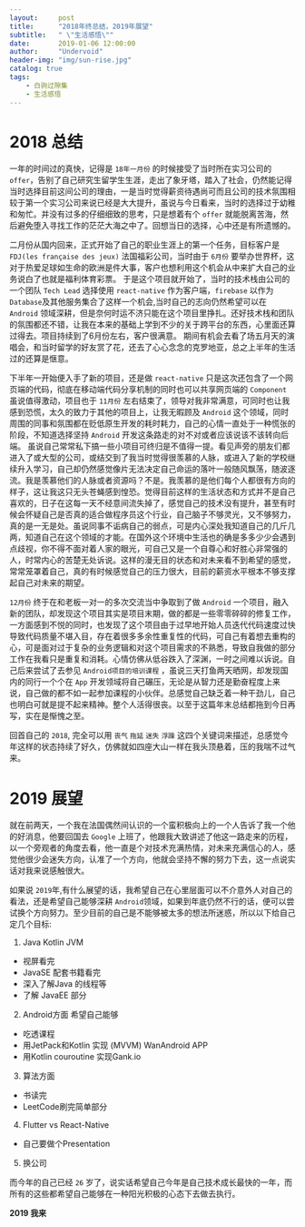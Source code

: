 ```yaml
---
layout:     post
title:      "2018年终总结，2019年展望"
subtitle:   " \"生活感悟\""
date:       2019-01-06 12:00:00
author:     "Undervoid"
header-img: "img/sun-rise.jpg"
catalog: true
tags:
    - 白驹过隙集
    - 生活感悟
---
```



# 2018 总结

一年的时间过的真快，记得是 `18年一月份` 的时候接受了当时所在实习公司的 `offer`，告别了自己研究生留学生生涯，走出了象牙塔，踏入了社会，仍然能记得当时选择目前这间公司的理由，一是当时觉得薪资待遇尚可而且公司的技术氛围相较于第一个实习公司来说已经是大大提升，虽说与今日看来，当时的选择过于幼稚和匆忙。并没有过多的仔细细致的思考，只是想着有个 `offer` 就能脱离苦海，然后避免堕入寻找工作的茫茫大海之中了。回想当日的选择，心中还是有所遗憾的。

二月份从国内回来，正式开始了自己的职业生涯上的第一个任务，目标客户是 `FDJ(les française des jeux)` 法国福彩公司，当时由于 `6月份` 要举办世界杯，这对于热爱足球如生命的欧洲是件大事，客户也想利用这个机会从中来扩大自己的业务说白了也就是福利体育彩票。 于是这个项目就开始了，当时的技术栈由公司的一个团队 `Tech Lead` 选择使用 `react-native` 作为客户端，`firebase` 以作为 `Database`及其他服务集合了这样一个机会,当时自己的志向仍然希望可以在 `Android` 领域深耕，但是奈何时运不济只能在这个项目里挣扎。还好技术栈和团队的氛围都还不错，让我在本来的基础上学到不少的关于跨平台的东西，心里面还算过得去。项目持续到了6月份左右，客户很满意。 期间有机会去看了场五月天的演唱会，和当时留学的好友赏了花，还去了心心念念的克罗地亚，总之上半年的生活过的还算是惬意。

下半年一开始便入手了新的项目，还是做 `react-native` 只是这次还包含了一个网页端的代码，彻底在移动端代码分享机制的同时也可以共享网页端的  `Component` 虽说值得激动，项目也于 `11月份` 左右结束了，领导对我非常满意，可同时也让我感到恐慌，太久的致力于其他的项目上，让我无暇顾及 `Android` 这个领域，同时周围的同事和氛围都在贬低原生开发的耗时耗力，自己的心情一直处于一种慌张的阶段，不知道选择坚持 `Android` 开发这条路走的对不对或者应该说该不该转向后端。 虽说自己常常私下搞一些小项目可终归是不值得一提。看见声旁的朋友们都进入了或大型的公司，或结交到了我当时觉得很羡慕的人脉，或进入了新的学校继续升入学习，自己却仍然感觉像片无法决定自己命运的落叶一般随风飘荡，随波逐流。我是羡慕他们的人脉或者资源吗？不是。我羡慕的是他们每个人都很有方向的样子，这让我这只无头苍蝇感到惶恐。觉得目前这样的生活状态和方式并不是自己喜欢的，日子在这每一天不经意间流失掉了，感觉自己的技术没有提升，甚至有时候会怀疑自己是否真的适合做程序员这个行业，自己脑子不够灵光，又不够努力，真的是一无是处。虽说同事不诟病自己的弱点，可是内心深处我知道自己的几斤几两，知道自己在这个领域的才能。在国外这个环境中生活也的确是多多少少会遇到点歧视，你不得不面对着人家的眼光，可自己又是一个自尊心和好胜心非常强的人，时常内心的苦楚无处诉说。这样的漫无目的状态和对未来看不到希望的感觉，常常笼罩着自己，真的有时候感觉自己的压力很大，目前的薪资水平根本不够支撑起自己对未来的期望。

`12月份` 终于在和老板一对一的多次交流当中争取到了做 `Android` 一个项目，融入新的团队，却发现这个项目其实是项目末期，做的都是一些零零碎碎的修复工作，一方面感到不悦的同时，也发现了这个项目由于过早地开始人员迭代代码速度过快导致代码质量不堪入目，存在着很多多余性重复性的代码，可自己有着想去重构的心，可是面对过于复杂的业务逻辑和对这个项目需求的不熟悉，导致自我做的部分工作在我看只是重复和消耗。心情仿佛从低谷跌入了深渊，一时之间难以诉说。自己后来尝试了去参见 `Android项目的培训课程` ，虽说三天打鱼两天晒网，却发现国内的同行一个个在 `App` 开发领域将自己碾压，无论是从智力还是勤奋程度上来说，自己做的都不如一起参加课程的小伙伴。总感觉自己缺乏着一种干劲儿，自己也明白可就是提不起来精神。整个人活得很丧。以至于这篇年末总结都拖到今日再写，实在是惭愧之至。

回首自己的 `2018`, 完全可以用 `丧气` `拖延` `迷失` `浮躁` 这四个关键词来描述，总感觉今年这样的状态持续了好久，仿佛就如四座大山一样在我头顶悬着，压的我喘不过气来。


# 2019 展望

就在前两天，一个我在法国偶然间认识的一个蛮积极向上的一个人告诉了我一个他的好消息，他要回国去 `Google` 上班了，他跟我大致讲述了他这一路走来的历程，以一个旁观者的角度去看，他一直是个对技术充满热情，对未来充满信心的人，感觉他很少会迷失方向，认准了一个方向，他就会坚持不懈的努力下去，这一点说实话对我来说感触很大。

如果说 `2019`年,有什么展望的话，我希望自己在心里层面可以不介意外人对自己的看法，还是希望自己能够深耕 `Android`领域，如果到年底仍然不行的话，便可以尝试换个方向努力。至少目前的自己是不能够被太多的想法所迷惑，所以以下给自己定几个目标:


1. Java Kotlin JVM
-   视屏看完 
-   JavaSE 配套书籍看完
-   深入了解Java 的线程等
-   了解 JavaEE 部分


2. Android方面
希望自己能够
-   吃透课程 
-   用JetPack和Kotlin 实现 (MVVM) WanAndroid APP
-   用Kotlin couroutine 实现Gank.io

3. 算法方面
-   书读完 
-   LeetCode刷完简单部分

4. Flutter vs React-Native 
- 自己要做个Presentation

5. 换公司

而今年的自己已经 `26` 岁了，说实话希望自己今年是自己技术成长最快的一年，而所有的这些都希望自己能够在一种阳光积极的心态下去做去执行。

**2019 我来**




